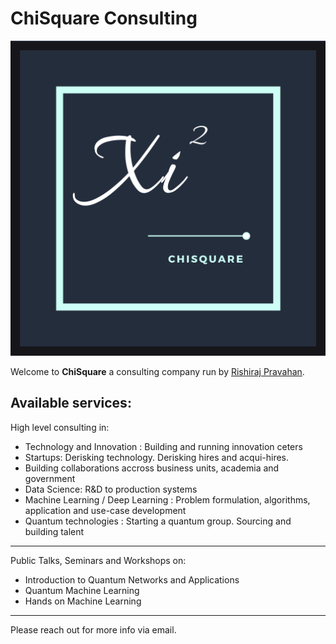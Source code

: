 # ChiSquare Consulting

<p align="center">
  <img alt="ChiSquare Logo" width="600" src="/images/Chisquare.png">
</p>


Welcome to **ChiSquare** a consulting company run by [Rishiraj Pravahan](https://www.chisquare.info/about). 

## Available services:

High level consulting in:

* Technology and Innovation : Building and running innovation ceters 
* Startups: Derisking technology. Derisking hires and acqui-hires.
* Building collaborations accross business units, academia and government
* Data Science: R&D to production systems
* Machine Learning / Deep Learning : Problem formulation, algorithms, application and use-case development
* Quantum technologies : Starting a quantum group. Sourcing and building talent

---

Public Talks, Seminars and Workshops on:

* Introduction to Quantum Networks and Applications
* Quantum Machine Learning
* Hands on Machine Learning

---

Please reach out for more info via email. 
